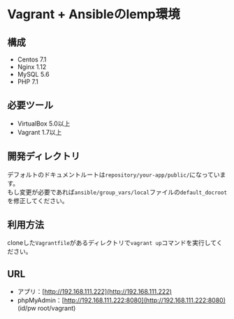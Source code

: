 # Vagrant + Ansibleのlemp環境

## 構成
- Centos 7.1
- Nginx 1.12
- MySQL 5.6
- PHP 7.1

## 必要ツール
- VirtualBox 5.0以上
- Vagrant 1.7以上

## 開発ディレクトリ
デフォルトのドキュメントルートは`repository/your-app/public/`になっています。  
もし変更が必要であれば`ansible/group_vars/local`ファイルの`default_docroot`を修正してください。

## 利用方法
cloneした`Vagrantfile`があるディレクトリで`vagrant up`コマンドを実行してください。  

## URL
- アプリ：[http://192.168.111.222](http://192.168.111.222)
- phpMyAdmin：[http://192.168.111.222:8080](http://192.168.111.222:8080) (id/pw root/vagrant)